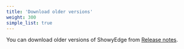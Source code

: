 ```yaml
---
title: 'Download older versions'
weight: 300
simple_list: true
---
```


You can download older versions of ShowyEdge from [Release notes](/docs/releasenotes/).
